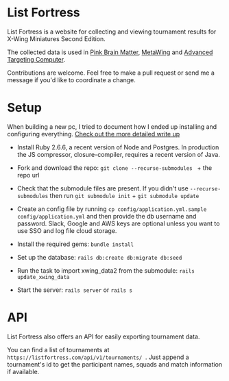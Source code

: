 # List Fortress


List Fortress is a website for collecting and viewing tournament results for X-Wing Miniatures Second Edition.

The collected data is used in [Pink Brain Matter](https://pinksquadron.dk/pbm/), [MetaWing](https://meta.listfortress.com/) and [Advanced Targeting Computer](http://advancedtargeting.computer/).

Contributions are welcome. Feel free to make a pull request or send me a message if you'd like to coordinate a change.


# Setup 

When building a new pc, I tried to document how I ended up installing and configuring everything. 
[Check out the more detailed write up](Setup.md)

* Install Ruby 2.6.6, a recent version of Node and Postgres. 
  In production the JS compressor, closure-compiler, requires a recent version of Java. 

* Fork and download the repo: `git clone --recurse-submodules ` + the repo url

* Check that the submodule files are present. If you didn't use `--recurse-submodules` then run `git submodule init` + `git submodule update`

* Create an config file by running `cp config/application.yml.sample config/application.yml` and then provide the db username and password.
  Slack, Google and AWS keys are optional unless you want to use SSO and log file cloud storage.

* Install the required gems: `bundle install`

* Set up the database: `rails db:create db:migrate db:seed`

* Run the task to import xwing_data2 from the submodule: `rails update_xwing_data`

* Start the server: `rails server` or `rails s`


# API

List Fortress also offers an API for easily exporting tournament data.

You can find a list of tournaments at `https://listfortress.com/api/v1/tournaments/ `. Just append a tournament's id to get the participant names, squads and match information if available. 